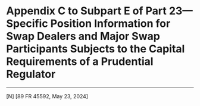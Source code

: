 # Appendix C to Subpart E of Part 23—Specific Position Information for Swap Dealers and Major Swap Participants Subjects to the Capital Requirements of a Prudential Regulator











---

[N] [89 FR 45592, May 23, 2024]






